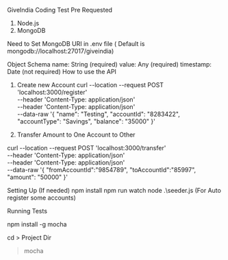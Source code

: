 GiveIndia Coding Test
Pre Requested
1) Node.js 
2) MongoDB

Need to Set MongoDB URI in .env file ( Default is mongodb://localhost:27017/giveindia)

Object Schema
name: String (required)
value: Any (required)
timestamp: Date (not required)
How to use the API
1) Create new Account
curl --location --request POST 'localhost:3000/register' \
--header 'Content-Type: application/json' \
--header 'Content-Type: application/json' \
--data-raw '{
    "name": "Testing",
    "accountId": "8283422",
    "accountType": "Savings",
    "balance": "35000"
}'

2) Transfer Amount to One Account to Other

curl --location --request POST 'localhost:3000/transfer' \
--header 'Content-Type: application/json' \
--header 'Content-Type: application/json' \
--data-raw '{
	"fromAccountId":"9854789",
	"toAccountId":"85997",
	"amount": "50000"
}'

Setting Up (If needed)
npm install
npm run watch
node .\seeder.js  (For Auto register some accounts)


Running Tests

npm install -g mocha

cd > Project Dir
> mocha
